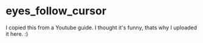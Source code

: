 # eyes_follow_cursor
I copied this from a Youtube guide. I thought it's funny, thats why I uploaded it here. :)
